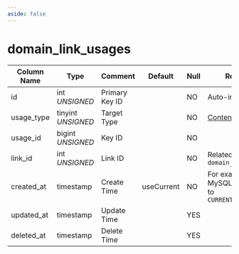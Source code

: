 ```yaml
---
aside: false
---
```


# domain_link_usages

| Column Name | Type | Comment | Default | Null | Remark |
| --- | --- | --- | --- | --- | --- |
| id | int *UNSIGNED* | Primary Key ID | | NO | Auto-increment |
| usage_type | tinyint *UNSIGNED* | Target Type |  | NO | [Content Type](../numbered-description.md#content-type) |
| usage_id | bigint *UNSIGNED* | Key ID |  | NO |  |
| link_id | int *UNSIGNED* | Link ID |  | NO | Related field `domain_links->id` |
| created_at | timestamp | Create Time | useCurrent | NO | For example, MySQL defaults to `CURRENT_TIMESTAMP` |
| updated_at | timestamp | Update Time |  | YES |  |
| deleted_at | timestamp | Delete Time |  | YES |  |
